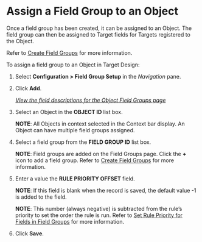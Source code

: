 # Assign a Field Group to an Object

Once a field group has been created, it can be assigned to an Object.
The field group can then be assigned to Target fields for Targets
registered to the Object.

Refer to [Create Field Groups](Create_Field_Groups.htm) for more
information.

To assign a field group to an Object in Target Design:

1.  Select **Configuration \> Field Group Setup** in the *Navigation*
    pane.

2.  Click **Add**.
    
    *[View the field descriptions for the Object Field Groups
    page](../Page_Desc/Object_Field_Groups.htm)*

3.  Select an Object in the **OBJECT ID** list box.
    
    **NOTE**: All Objects in context selected in the Context bar
    display. An Object can have multiple field groups assigned.

4.  Select a field group from the **FIELD GROUP ID** list box.
    
    **NOTE**: Field groups are added on the Field Groups page. Click the
    **+** icon to add a field group. Refer to [Create Field
    Groups](Create_Field_Groups.htm) for more information.

5.  Enter a value the **RULE PRIORITY OFFSET** field.
    
    **NOTE**: If this field is blank when the record is saved, the
    default value -1 is added to the field.
    
    **NOTE**: This number (always negative) is subtracted from the
    rule’s priority to set the order the rule is run. Refer to [Set
    Rule Priority for Fields in Field
    Groups](Set_Rule_Priority_for_Fields_in_Field_Groups.htm) for more
    information.

6.  Click **Save**.
